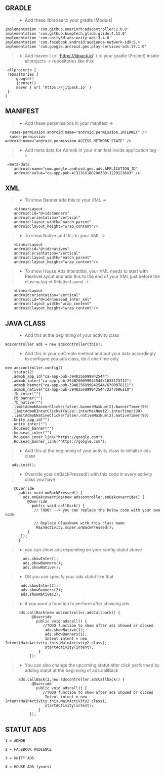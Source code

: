 <h3>

<h2> GRADLE </h2>

>- Add these libraries to your gradle (Module)

    implementation 'com.github.omariorh:adscontroller:2.0.0'
    implementation 'com.github.bumptech.glide:glide:4.11.0'
    implementation 'com.unity3d.ads:unity-ads:3.4.8'
    implementation 'com.facebook.android:audience-network-sdk:5.+'
    implementation 'com.google.android.gms:play-services-ads:17.1.0'
    
>- Add maven { url 'https://jitpack.io' } to your gradle (Project) inside allprojects -> repositories like this:

     allprojects {
     repositories {
         google()
         jcenter()
         maven { url 'https://jitpack.io' }  
     }
    }

<h2> MANIFEST </h2>

>- Add these persmissions in your manifest  ->

      <uses-permission android:name="android.permission.INTERNET" />
      <uses-permission android:name="android.permission.ACCESS_NETWORK_STATE" />
      
>- Add meta data for Admob in your manifest inside application tag  ->      

     <meta-data
        android:name="com.google.android.gms.ads.APPLICATION_ID"
        android:value="ca-app-pub-4132316188280309~1229123683" />

<h2> XML </h2>

>- To show Banner add this to your XML  ->

        <LinearLayout
        android:id="@+id/banners"
        android:orientation="vertical"
        android:layout_width="match_parent"
        android:layout_height="wrap_content"/>


>- To show Native add this to your XML  ->
            
        <LinearLayout
        android:id="@+id/natives"
        android:orientation="vertical"
        android:layout_width="match_parent"
        android:layout_height="wrap_content"/> 

>- To show House Ads Interstitial, your XML needs to start with RelativeLayout and add this to the end of your XML just before the closing tag of RelativeLayout ->

        <LinearLayout
        android:orientation="vertical"
        android:id="@+id/housead_inter_xml"
        android:layout_width="wrap_content"
        android:layout_height="wrap_content"/>

<h2> JAVA CLASS </h2>

>- Add this at the beginning of your activity class 

    adscontroller ads = new adscontroller(this);

>- Add this in your onCreate method and put your data accordingly to configure you ads class, do it one time only

    new adscontroller.config()
       .statut(2)
       .admob_app_id("ca-app-pub-3940256099942544")
       .admob_inter("ca-app-pub-3940256099942544/1033173712")
       .admob_banner("ca-app-pub-3940256099942544/6300978111")
       .admob_native("ca-app-pub-3940256099942544/2247696110")
       .fb_inter("")
       .Fb_banner("")
       .fb_native("")
       .limitAdmobBannerClicks(false).bannerMaxNum(2).bannerTimer(90)
       .limitAdmobInterClicks(false).interMaxNum(2).interTimer(90)
       .limitAdmobNativeClicks(false).nativeMaxNum(2).nativeTimer(90)
       .Unity_app_id("")
       .unity_inter("")
       .housead_banner("")
       .housead_inter("")
       .housead_inter_link("https://google.com")
       .Housead_banner_link("https://google.com");

>- Add this at the beginning of your activity class to initialize ads class

       ads.init();

>- Override your onBackPressed() with this code in every activity class you have

        @Override
          public void onBackPressed() {
            ads.onBakcoverride(new adscontroller.onBakcoverride() {
              @Override
                public void callBack() {
                 // TODO: --> you can replace the below code with your own code

                 // Replace ClassName with this class name
                  MainActivity.super.onBackPressed();
              }
           });
          }



>-  you can show ads depending on your config statut above

            ads.showInter();
            ads.showBanners();
            ads.showNative();

>-  OR you can specify your ads statut like that

           ads.showInter(2);
           ads.showBanners(2);
           ads.showNative(2);

>-  if you want a function to perform after showing ads

          ads.callBack(new adscontroller.adsCallback() {
                @Override
                  public void adscall() {
                     //TODO function to show after ads showed or closed
                      ads.showNative(1);
                      ads.showBanners(1);
                      Intent intent = new Intent(MainActivity.this,MainActivity2.class);
                      startActivity(intent);
                   }
               });

>-  You can also change the upcoming statut after click performed by adding statut at the beginning of ads.callBack

          ads.callBack(2,new adscontroller.adsCallback() {
                @Override
                  public void adscall() {
                     //TODO function to show after ads showed or closed
                      Intent intent = new Intent(MainActivity.this,MainActivity2.class);
                      startActivity(intent);
                   }
               });
               
<h2> STATUT ADS </h2>

    1 = ADMOB

    2 = FACEBOOK AUDIENCE

    3 = UNITY ADS

    4 = HOUSE ADS (yours)

</h3>
